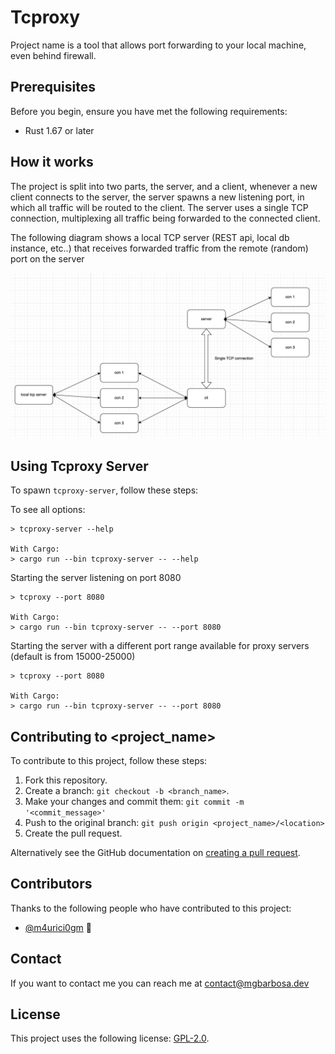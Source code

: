 # Tcproxy

Project name is a tool that allows port forwarding to your local machine, even behind firewall.

## Prerequisites

Before you begin, ensure you have met the following requirements:
- Rust 1.67 or later

## How it works
The project is split into two parts, the server, and a client, whenever a new client
connects to the server, the server spawns a new listening port, in which all traffic 
will be routed to the client.
The server uses a single TCP connection, multiplexing all traffic being forwarded to 
the connected client.

The following diagram shows a local TCP server (REST api, local db instance, etc..)
that receives forwarded traffic from the remote (random) port on the server

![img.png](img.png)

## Using Tcproxy Server

To spawn  ```tcproxy-server```, follow these steps:

To see all options:
```
> tcproxy-server --help

With Cargo:
> cargo run --bin tcproxy-server -- --help
```

Starting the server listening on port 8080

```
> tcproxy --port 8080

With Cargo:
> cargo run --bin tcproxy-server -- --port 8080
```

Starting the server with a different port range available for proxy servers (default is from 15000-25000)
```
> tcproxy --port 8080

With Cargo:
> cargo run --bin tcproxy-server -- --port 8080
```




## Contributing to <project_name>
To contribute to this project, follow these steps:

1. Fork this repository.
2. Create a branch: `git checkout -b <branch_name>`.
3. Make your changes and commit them: `git commit -m '<commit_message>'`
4. Push to the original branch: `git push origin <project_name>/<location>`
5. Create the pull request.

Alternatively see the GitHub documentation on [creating a pull request](https://help.github.com/en/github/collaborating-with-issues-and-pull-requests/creating-a-pull-request).

## Contributors

Thanks to the following people who have contributed to this project:

* [@m4urici0gm](https://github.com/m4urici0gm) 📖

## Contact

If you want to contact me you can reach me at contact@mgbarbosa.dev

## License
<!--- If you're not sure which open license to use see https://choosealicense.com/--->

This project uses the following license: [GPL-2.0](https://github.com/M4urici0GM/tcproxy/blob/main/LICENSE.md).